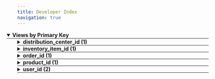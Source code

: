 ```yaml
---
title: Developer Index
navigation: true
---
```



<details style="margin-left: 0em" open="open">
<summary style="margin-left:-2em;border-bottom:solid 1px #333;">
<div style="display:inline-flex;width:90%;justify-content:space-between">
<b>Views by Primary Key </b>
</div>
</summary>



<details style="margin-left: 2em" >
<summary style="margin-left:-2em;border-bottom:solid 1px #333;">
<div style="display:inline-flex;width:90%;justify-content:space-between">
<b>distribution_center_id (1)</b>
</div>
</summary>

<table style="border:solid 1px #ccc">
<thead style="background-color:darkblue;color:white"><tr>
<th>View</th>
<th>All PKs</th>
<th>Description</th>
</tr></thead>
<tbody>

<tr>
<td>distribution_centers <a href="&#47;projects&#47;thelook&#47;files&#47;distribution_centers.view.lkml#view:distribution_centers" style="text-decoration: none">⧉</a></td>
<td>distribution_center_id</td>
<td></td>
</tr>

</tbody>
</table>


</details>



<details style="margin-left: 2em" >
<summary style="margin-left:-2em;border-bottom:solid 1px #333;">
<div style="display:inline-flex;width:90%;justify-content:space-between">
<b>inventory_item_id (1)</b>
</div>
</summary>

<table style="border:solid 1px #ccc">
<thead style="background-color:darkblue;color:white"><tr>
<th>View</th>
<th>All PKs</th>
<th>Description</th>
</tr></thead>
<tbody>

<tr>
<td>inventory_items <a href="&#47;projects&#47;thelook&#47;files&#47;inventory_items.view.lkml#view:inventory_items" style="text-decoration: none">⧉</a></td>
<td>inventory_item_id</td>
<td></td>
</tr>

</tbody>
</table>


</details>



<details style="margin-left: 2em" >
<summary style="margin-left:-2em;border-bottom:solid 1px #333;">
<div style="display:inline-flex;width:90%;justify-content:space-between">
<b>order_id (1)</b>
</div>
</summary>

<table style="border:solid 1px #ccc">
<thead style="background-color:darkblue;color:white"><tr>
<th>View</th>
<th>All PKs</th>
<th>Description</th>
</tr></thead>
<tbody>

<tr>
<td>orders <a href="&#47;projects&#47;thelook&#47;files&#47;orders.view.lkml#view:orders" style="text-decoration: none">⧉</a></td>
<td>order_id</td>
<td></td>
</tr>

</tbody>
</table>


</details>



<details style="margin-left: 2em" >
<summary style="margin-left:-2em;border-bottom:solid 1px #333;">
<div style="display:inline-flex;width:90%;justify-content:space-between">
<b>product_id (1)</b>
</div>
</summary>

<table style="border:solid 1px #ccc">
<thead style="background-color:darkblue;color:white"><tr>
<th>View</th>
<th>All PKs</th>
<th>Description</th>
</tr></thead>
<tbody>

<tr>
<td>products <a href="&#47;projects&#47;thelook&#47;files&#47;products.view.lkml#view:products" style="text-decoration: none">⧉</a></td>
<td>product_id</td>
<td></td>
</tr>

</tbody>
</table>


</details>



<details style="margin-left: 2em" >
<summary style="margin-left:-2em;border-bottom:solid 1px #333;">
<div style="display:inline-flex;width:90%;justify-content:space-between">
<b>user_id (2)</b>
</div>
</summary>

<table style="border:solid 1px #ccc">
<thead style="background-color:darkblue;color:white"><tr>
<th>View</th>
<th>All PKs</th>
<th>Description</th>
</tr></thead>
<tbody>

<tr>
<td>user_order_facts <a href="&#47;projects&#47;thelook&#47;files&#47;user_order_facts.view.lkml#view:user_order_facts" style="text-decoration: none">⧉</a></td>
<td>user_id</td>
<td></td>
</tr>

<tr>
<td>users <a href="&#47;projects&#47;thelook&#47;files&#47;users.view.lkml#view:users" style="text-decoration: none">⧉</a></td>
<td>user_id</td>
<td></td>
</tr>

</tbody>
</table>


</details>


</details>



